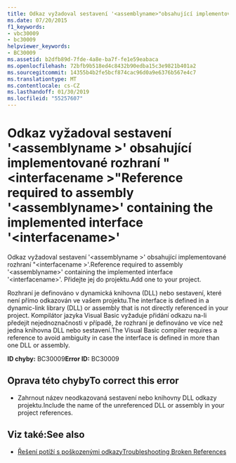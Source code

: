 ```yaml
---
title: Odkaz vyžadoval sestavení '<assemblyname>"obsahující implementované rozhraní"<interfacename>.
ms.date: 07/20/2015
f1_keywords:
- vbc30009
- bc30009
helpviewer_keywords:
- BC30009
ms.assetid: b2dfb89d-7fde-4a8e-ba7f-fe1e59eabaca
ms.openlocfilehash: 72bfb9b518ed4c8432b90edba15c3e9821b401a2
ms.sourcegitcommit: 14355b4b2fe5bcf874cac96d0a9e6376b567e4c7
ms.translationtype: MT
ms.contentlocale: cs-CZ
ms.lasthandoff: 01/30/2019
ms.locfileid: "55257607"
---
```

# <a name="reference-required-to-assembly-assemblyname-containing-the-implemented-interface-interfacename"></a><span data-ttu-id="9a2f6-102">Odkaz vyžadoval sestavení '\<assemblyname >' obsahující implementované rozhraní "\<interfacename >"</span><span class="sxs-lookup"><span data-stu-id="9a2f6-102">Reference required to assembly '\<assemblyname>' containing the implemented interface '\<interfacename>'</span></span>
<span data-ttu-id="9a2f6-103">Odkaz vyžadoval sestavení '\<assemblyname >' obsahující implementované rozhraní "\<interfacename >'.</span><span class="sxs-lookup"><span data-stu-id="9a2f6-103">Reference required to assembly '\<assemblyname>' containing the implemented interface '\<interfacename>'.</span></span> <span data-ttu-id="9a2f6-104">Přidejte jej do projektu.</span><span class="sxs-lookup"><span data-stu-id="9a2f6-104">Add one to your project.</span></span>  
  
 <span data-ttu-id="9a2f6-105">Rozhraní je definováno v dynamická knihovna (DLL) nebo sestavení, které není přímo odkazován ve vašem projektu.</span><span class="sxs-lookup"><span data-stu-id="9a2f6-105">The interface is defined in a dynamic-link library (DLL) or assembly that is not directly referenced in your project.</span></span> <span data-ttu-id="9a2f6-106">Kompilátor jazyka Visual Basic vyžaduje přidání odkazu na-li předejít nejednoznačnosti v případě, že rozhraní je definováno ve více než jedna knihovna DLL nebo sestavení.</span><span class="sxs-lookup"><span data-stu-id="9a2f6-106">The Visual Basic compiler requires a reference to avoid ambiguity in case the interface is defined in more than one DLL or assembly.</span></span>  
  
 <span data-ttu-id="9a2f6-107">**ID chyby:** BC30009</span><span class="sxs-lookup"><span data-stu-id="9a2f6-107">**Error ID:** BC30009</span></span>  
  
## <a name="to-correct-this-error"></a><span data-ttu-id="9a2f6-108">Oprava této chyby</span><span class="sxs-lookup"><span data-stu-id="9a2f6-108">To correct this error</span></span>  
  
-   <span data-ttu-id="9a2f6-109">Zahrnout název neodkazovaná sestavení nebo knihovny DLL odkazy projektu.</span><span class="sxs-lookup"><span data-stu-id="9a2f6-109">Include the name of the unreferenced DLL or assembly in your project references.</span></span>  
  
## <a name="see-also"></a><span data-ttu-id="9a2f6-110">Viz také:</span><span class="sxs-lookup"><span data-stu-id="9a2f6-110">See also</span></span>

- [<span data-ttu-id="9a2f6-111">Řešení potíží s poškozenými odkazy</span><span class="sxs-lookup"><span data-stu-id="9a2f6-111">Troubleshooting Broken References</span></span>](/visualstudio/ide/troubleshooting-broken-references)
